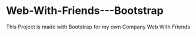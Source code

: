 # Web-With-Friends---Bootstrap
This Project is made with Bootstrap for my own Company Web With Friends
